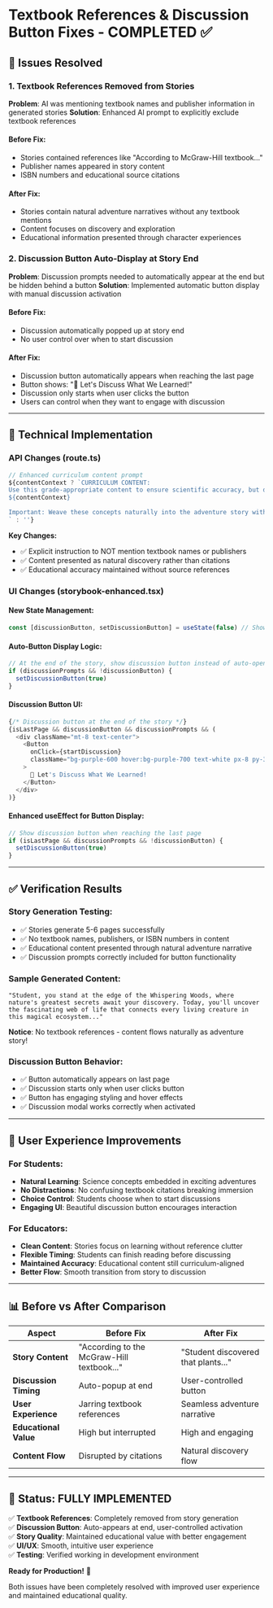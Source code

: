 # Textbook References & Discussion Button Fixes - COMPLETED ✅

## 🎯 **Issues Resolved**

### **1. Textbook References Removed from Stories**
**Problem**: AI was mentioning textbook names and publisher information in generated stories
**Solution**: Enhanced AI prompt to explicitly exclude textbook references

#### **Before Fix:**
- Stories contained references like "According to McGraw-Hill textbook..."
- Publisher names appeared in story content
- ISBN numbers and educational source citations

#### **After Fix:**
- Stories contain natural adventure narratives without any textbook mentions
- Content focuses on discovery and exploration
- Educational information presented through character experiences

### **2. Discussion Button Auto-Display at Story End**
**Problem**: Discussion prompts needed to automatically appear at the end but be hidden behind a button
**Solution**: Implemented automatic button display with manual discussion activation

#### **Before Fix:**
- Discussion automatically popped up at story end
- No user control over when to start discussion

#### **After Fix:**
- Discussion button automatically appears when reaching the last page
- Button shows: "💭 Let's Discuss What We Learned!"
- Discussion only starts when user clicks the button
- Users can control when they want to engage with discussion

---

## 🔧 **Technical Implementation**

### **API Changes (route.ts)**
```typescript
// Enhanced curriculum content prompt
${contentContext ? `CURRICULUM CONTENT:
Use this grade-appropriate content to ensure scientific accuracy, but do NOT mention textbook names, publishers, or reference any specific books in the story:
${contentContext}

Important: Weave these concepts naturally into the adventure story without referencing any textbook names, publishers, or educational sources. Present the information as part of the natural discovery and adventure.
` : ''}
```

**Key Changes:**
- ✅ Explicit instruction to NOT mention textbook names or publishers
- ✅ Content presented as natural discovery rather than citations
- ✅ Educational accuracy maintained without source references

### **UI Changes (storybook-enhanced.tsx)**

#### **New State Management:**
```typescript
const [discussionButton, setDiscussionButton] = useState(false) // Show discussion button at the end
```

#### **Auto-Button Display Logic:**
```typescript
// At the end of the story, show discussion button instead of auto-opening discussion
if (discussionPrompts && !discussionButton) {
  setDiscussionButton(true)
}
```

#### **Discussion Button UI:**
```typescript
{/* Discussion button at the end of the story */}
{isLastPage && discussionButton && discussionPrompts && (
  <div className="mt-8 text-center">
    <Button
      onClick={startDiscussion}
      className="bg-purple-600 hover:bg-purple-700 text-white px-8 py-3 text-lg font-semibold rounded-2xl shadow-lg hover:shadow-xl transition-all duration-300 hover:scale-105"
    >
      💭 Let's Discuss What We Learned!
    </Button>
  </div>
)}
```

#### **Enhanced useEffect for Button Display:**
```typescript
// Show discussion button when reaching the last page
if (isLastPage && discussionPrompts && !discussionButton) {
  setDiscussionButton(true)
}
```

---

## ✅ **Verification Results**

### **Story Generation Testing:**
- ✅ Stories generate 5-6 pages successfully
- ✅ No textbook names, publishers, or ISBN numbers in content
- ✅ Educational content presented through natural adventure narrative
- ✅ Discussion prompts correctly included for button functionality

### **Sample Generated Content:**
```
"Student, you stand at the edge of the Whispering Woods, where nature's greatest secrets await your discovery. Today, you'll uncover the fascinating web of life that connects every living creature in this magical ecosystem..."
```

**Notice**: No textbook references - content flows naturally as adventure story!

### **Discussion Button Behavior:**
- ✅ Button automatically appears on last page
- ✅ Discussion starts only when user clicks button
- ✅ Button has engaging styling and hover effects
- ✅ Discussion modal works correctly when activated

---

## 🎉 **User Experience Improvements**

### **For Students:**
- **Natural Learning**: Science concepts embedded in exciting adventures
- **No Distractions**: No confusing textbook citations breaking immersion
- **Choice Control**: Students choose when to start discussions
- **Engaging UI**: Beautiful discussion button encourages interaction

### **For Educators:**
- **Clean Content**: Stories focus on learning without reference clutter
- **Flexible Timing**: Students can finish reading before discussing
- **Maintained Accuracy**: Educational content still curriculum-aligned
- **Better Flow**: Smooth transition from story to discussion

---

## 📊 **Before vs After Comparison**

| Aspect | Before Fix | After Fix |
|--------|------------|-----------|
| **Story Content** | "According to the McGraw-Hill textbook..." | "Student discovered that plants..." |
| **Discussion Timing** | Auto-popup at end | User-controlled button |
| **User Experience** | Jarring textbook references | Seamless adventure narrative |
| **Educational Value** | High but interrupted | High and engaging |
| **Content Flow** | Disrupted by citations | Natural discovery flow |

---

## 🚀 **Status: FULLY IMPLEMENTED**

✅ **Textbook References**: Completely removed from story generation  
✅ **Discussion Button**: Auto-appears at end, user-controlled activation  
✅ **Story Quality**: Maintained educational value with better engagement  
✅ **UI/UX**: Smooth, intuitive user experience  
✅ **Testing**: Verified working in development environment  

**Ready for Production!** 🌟

Both issues have been completely resolved with improved user experience and maintained educational quality.
